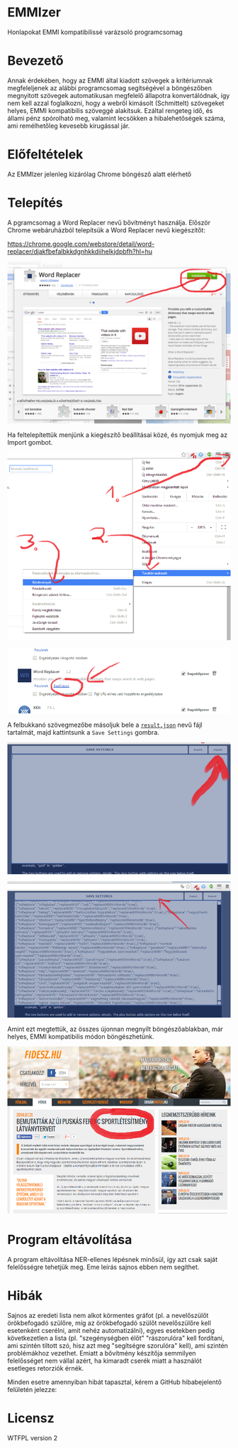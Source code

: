 EMMIzer
=======

Honlapokat EMMI kompatibilissé varázsoló programcsomag

Bevezető
========

Annak érdekében, hogy az EMMI által kiadott szövegek a kritériumnak megfeleljenek az alábbi
programcsomag segítségével a böngészőben megnyitott szövegek automatikusan megfelelő állapotra
konvertálódnak, így nem kell azzal foglalkozni, hogy a webről kimásolt (Schmittelt) szövegeket
helyes, EMMI kompatibilis szöveggé alakítsuk. Ezáltal rengeteg idő, és állami pénz spórolható meg,
valamint lecsökken a hibalehetőségek száma, ami remélhetőleg kevesebb kirugással jár.

Előfeltételek
=============

Az EMMIzer jelenleg kizárólag Chrome böngésző alatt elérhető

Telepítés
=========

A pgramcsomag a Word Replacer nevű bővítményt használja. Először Chrome webáruházból telepítsük
a Word Replacer nevű kiegészítőt:

https://chrome.google.com/webstore/detail/word-replacer/djakfbefalbkkdgnhkkdiihelkjdpbfh?hl=hu

![install extension](https://raw.githubusercontent.com/sztupy/EMMIzer/master/install/Step_install_extension.png)

Ha feltelepítettük menjünk a kiegészítő beállításai közé, és nyomjuk meg az Import gombot.

![setup extension](https://raw.githubusercontent.com/sztupy/EMMIzer/master/install/Step_setup_extension.png)

![extension settings](https://raw.githubusercontent.com/sztupy/EMMIzer/master/install/Step_extension_settings.png)

A felbukkanó szövegmezőbe másoljuk bele a [`result.json`](https://raw.githubusercontent.com/sztupy/EMMIzer/master/result.json)
nevű fájl tartalmát, majd kattintsunk a `Save Settings` gombra.

![import](https://raw.githubusercontent.com/sztupy/EMMIzer/master/install/Step_Import.png)

![after import](https://raw.githubusercontent.com/sztupy/EMMIzer/master/install/Step_after_import.png)

Amint ezt megtettük, az összes újonnan megnyílt böngészőablakban, már helyes, EMMI kompatibilis módon böngészhetünk.

![example](https://raw.githubusercontent.com/sztupy/EMMIzer/master/install/Example.png)

Program eltávolítása
====================

A program eltávolítása NER-ellenes lépésnek minősül, így azt csak saját felelősségre tehetjük meg. Eme
leírás sajnos ebben nem segíthet.

Hibák
=====

Sajnos az eredeti lista nem alkot körmentes gráfot (pl. a nevelőszülőt örökbefogadó szülőre,
míg az örökbefogadó szülőt nevelőszülőre kell esetenként cserélni, amit nehéz automatizálni),
egyes esetekben pedig következetlen a lista (pl. "szegénységben élőt" "rászorulóra" kell fordítani,
ami szintén tiltott szó, hisz azt meg "segítségre szorulóra" kell), ami szintén problémákhoz
vezethet. Emiatt a bővítmény készítőja semmilyen felelősséget nem vállal azért, ha kimaradt cserék
miatt a használót esetleges retorziók érnék.

Minden esetre amennyiban hibát tapasztal, kérem a GitHub hibabejelentő felületén jelezze:

Licensz
=======

WTFPL version 2

